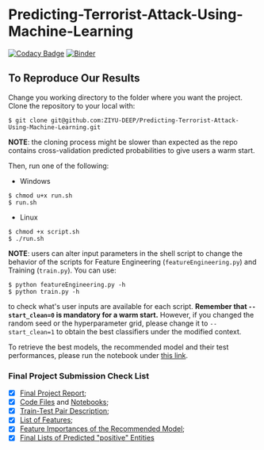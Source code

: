 # Predicting-Terrorist-Attack-Using-Machine-Learning

[![Codacy Badge](https://api.codacy.com/project/badge/Grade/0788aefc820741f8a08b4adea4235b96)](https://app.codacy.com/app/kunyuhe/Predicting-Terrorist-Attack-Using-Machine-Learning?utm_source=github.com&utm_medium=referral&utm_content=ZIYU-DEEP/Predicting-Terrorist-Attack-Using-Machine-Learning&utm_campaign=Badge_Grade_Dashboard) [![Binder](https://mybinder.org/badge_logo.svg)](https://mybinder.org/v2/gh/ZIYU-DEEP/Predicting-Terrorist-Attack-Using-Machine-Learning/master?filepath=%2Fnotebooks%2FEvaluate%20Best%20Models.ipynb)

## To Reproduce Our Results

Change you working directory to the folder where you want the project. Clone the repository to your local with:

```console
$ git clone git@github.com:ZIYU-DEEP/Predicting-Terrorist-Attack-Using-Machine-Learning.git
```



**NOTE**: the cloning process might be slower than expected as the repo contains cross-validation predicted probabilities to give users a warm start.



Then, run one of the following:

- Windows

```console
$ chmod u+x run.sh
$ run.sh
```

- Linux

```console
$ chmod +x script.sh
$ ./run.sh
```



**NOTE**: users can alter input parameters in the shell script to change the behavior of the scripts for Feature Engineering (`featureEngineering.py`) and Training (`train.py`). You can use:

```console
$ python featureEngineering.py -h
$ python train.py -h
```

to check what's user inputs are available for each script. **Remember that `--start_clean=0` is mandatory for a warm start.** However, if you changed the random seed or the hyperparameter grid, please change it to `--start_clean=1` to obtain the best classifiers under the modified context. 



To retrieve the best models, the recommended model and their test performances, please run the notebook under [this link](https://github.com/ZIYU-DEEP/Predicting-Terrorist-Attack-Using-Machine-Learning).



### Final Project Submission Check List

- [x] [Final Project Report](<https://github.com/ZIYU-DEEP/Predicting-Terrorist-Attack-Using-Machine-Learning/blob/master/Final%20Report.pdf>);
- [x] [Code Files](<https://github.com/ZIYU-DEEP/Predicting-Terrorist-Attack-Using-Machine-Learning/tree/master/codes>) and [Notebooks](<https://github.com/ZIYU-DEEP/Predicting-Terrorist-Attack-Using-Machine-Learning/tree/master/notebooks>);
- [x] [Train-Test Pair Description](https://github.com/ZIYU-DEEP/Predicting-Terrorist-Attack-Using-Machine-Learning/blob/master/data/train%20test%20sets/train_test_sets_desc.PNG);
- [x] [List of Features](https://github.com/ZIYU-DEEP/Predicting-Terrorist-Attack-Using-Machine-Learning/blob/master/processed_data/supervised_learning/List%20of%20Features.csv);
- [x] [Feature Importances of the Recommended Model](https://github.com/ZIYU-DEEP/Predicting-Terrorist-Attack-Using-Machine-Learning/tree/master/evaluations/best%20models/viz/Feature%20Importances);
- [x] [Final Lists of Predicted "positive" Entities](https://github.com/ZIYU-DEEP/Predicting-Terrorist-Attack-Using-Machine-Learning/tree/master/evaluations/best%20models/predictions/invervention_lists)
